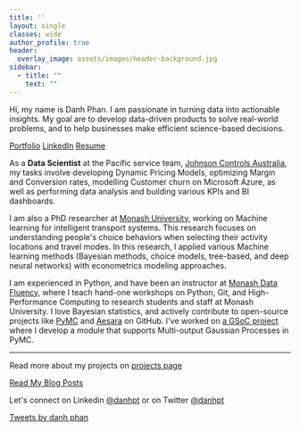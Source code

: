 ```yaml
---
title: ''
layout: single
classes: wide
author_profile: true
header:
  overlay_image: assets/images/header-background.jpg
sidebar:
  - title: ""
    text: ""
---
```


Hi, my name is Danh Phan. I am passionate in turning data into actionable insights. My goal are to develop data-driven products to solve real-world problems, and to help businesses make efficient science-based decisions.

<p class="text-center"> <a href="https://danhphan.net/projects/" class="btn btn--info">Portfolio</a> <a href="https://www.linkedin.com/in/danhpt" class="btn btn--info">LinkedIn</a> <a href="https://danhphan.net/resume/" class="btn btn--info">Resume</a> </p>

As a **Data Scientist** at the Pacific service team, [Johnson Controls Australia](https://www.johnsoncontrols.com/en_au), my tasks involve developing Dynamic Pricing Models, optimizing Margin and Conversion rates, modelling Customer churn on Microsoft Azure, as well as performing data analysis and building various KPIs and BI dashboards.

I am also a PhD researcher at [Monash University](https://www.monash.edu/engineering/its), working on Machine learning for intelligent transport systems. This research focuses on understanding people's choice behaviors when selecting their activity locations and travel modes. In this research, I applied various Machine learning methods (Bayesian methods, choice models, tree-based, and deep neural networks) with econometrics modeling approaches. 

I am experienced in Python, and have been an instructor at [Monash Data Fluency](https://www.monash.edu/data-fluency/home), where I teach hand-one workshops on Python, Git, and High-Performance Computing to research students and staff at Monash University. I love Bayesian statistics, and actively contribute to open-source projects like [PyMC](https://github.com/pymc-devs/pymc/pulls?q=danhphan) and [Aesara](https://github.com/aesara-devs/aesara/pulls?q=is%3Apr+author%3Adanhphan) on GitHub. I've worked on [a GSoC project](https://www.pymc.io/blog/blog_gsoc_2022.html#danh-phan) where I develop a module that supports Multi-output Gaussian Processes in PyMC.


---

Read more about my projects on [projects page](https://danhphan.net/projects/)


<p class="text-center"><a href="https://danhphan.net/blog/" class="btn btn--info">Read My Blog Posts</a></p>

Let's connect on Linkedin <a href="https://www.linkedin.com/in/danhpt">@danhpt</a> or on Twitter <a href="https://twitter.com/danhpt">@danhpt</a>

<a class="twitter-timeline" data-height="650" href="https://twitter.com/danhpt?ref_src=twsrc%5Etfw">Tweets by danh phan</a> <script async src="https://platform.twitter.com/widgets.js" charset="utf-8"></script>